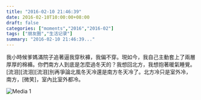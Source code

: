 ```yaml
---
title: "2016-02-10 21:46:39"
date: 2016-02-10T10:00:00+08:00
draft: false
categories: ["moments","2016","2016-02"]
tags: ["朋友圈","生活记录"]
summary: "2016-02-10 21:46:39..."
---
```


我小時候爹媽滿院子追著逼我穿秋褲，我偏不穿。現如今，我自己主動套上了兩層厚厚的棉褲。你們南方人到底是怎麼過冬天的？我想回北方，我想抱著暖氣睡覺。[流泪][流泪][流泪]別再爭論北風冬天冷還是南方冬天冷了。北方冷只是室外冷，南方，[微笑]，室內比室外都冷。

![Media 1](/Moments/photos/2016-02-10/201602102146390.jpg)

